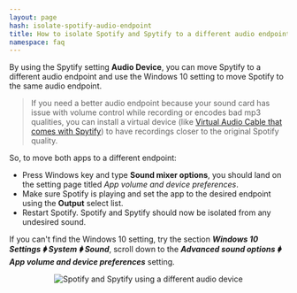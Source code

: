```yaml
---
layout: page
hash: isolate-spotify-audio-endpoint
title: How to isolate Spotify and Spytify to a different audio endpoint device to eliminate noise?
namespace: faq
---
```


By using the Spytify setting **Audio Device**, you can move Spytify to a different audio endpoint and use the Windows 10 setting to move Spotify to the same audio endpoint.

> If you need a better audio endpoint because your sound card has issue with volume control while recording or encodes bad mp3 qualities, you can install a virtual device (like [Virtual Audio Cable that comes with Spytify](#install-better-audio-endpoint-device)) to have recordings closer to the original Spotify quality.

So, to move both apps to a different endpoint:

- Press Windows key and type **Sound mixer options**, you should land on the setting page titled _App volume and device preferences_.
- Make sure Spotify is playing and set the app to the desired endpoint using the **Output** select list.
- Restart Spotify. Spotify and Spytify should now be isolated from any undesired sound.

If you can't find the Windows 10 setting, try the section **_Windows 10 Settings 🡂 System 🡂 Sound_**, scroll down to the **_Advanced sound options 🡂 App volume and device preferences_** setting.

<p align="center"><img alt="Spotify and Spytify using a different audio device" src="./assets/images/audio_output_device.gif" /></p>
